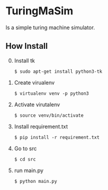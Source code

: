 # TuringMaSim

Is a simple turing machine simulator.

## How Install ##
 0. Install tk
    ```shell
    $ sudo apt-get install python3-tk
    ```
 1. Create virualenv 
    ```shell
    $ virtualenv venv -p python3
    ```
 2. Activate virutalenv
     ```shell
    $ source venv/bin/activate
    ```
 3. Install requirement.txt
    ```shell
    $ pip install -r requirement.txt
    ```
 4. Go to src 
    ```shell
    $ cd src
    ```
 5. run main.py
    ```shell
    $ python main.py
    ```

